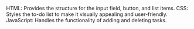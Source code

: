 HTML: Provides the structure for the input field, button, and list items.
CSS: Styles the to-do list to make it visually appealing and user-friendly.
JavaScript: Handles the functionality of adding and deleting tasks.
